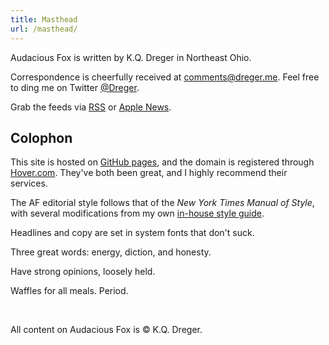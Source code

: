 ```yaml
---
title: Masthead
url: /masthead/
---
```

Audacious Fox is written by K.Q. Dreger in Northeast Ohio.

Correspondence is cheerfully received at <comments@dreger.me>. Feel free to ding me on Twitter [@Dreger](https://twitter.com/dreger).

Grab the feeds via [RSS](/feeds/main.xml) or [Apple News](https://apple.news/T7mJio790S96lno9kfkfXPA).

## Colophon  

This site is hosted on [GitHub pages](https://pages.github.com/), and the domain is registered through [Hover.com](http://hover.com). They've both been great, and I highly recommend their services.

The AF editorial style follows that of the _New York Times Manual of Style_, with several modifications from my own [in-house style guide](/projects/style-guide).

Headlines and copy are set in system fonts that don't suck.

Three great words: energy, diction, and honesty.

Have strong opinions, loosely held.

Waffles for all meals. Period.

<br>
<p class="small faded">All content on Audacious Fox is &copy; K.Q. Dreger.</p>
